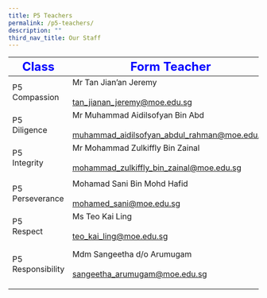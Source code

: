 ```yaml
---
title: P5 Teachers
permalink: /p5-teachers/
description: ""
third_nav_title: Our Staff
---
```

|     <strong style="color: blue; font-size: 24px;">Class</strong>|<strong style="color: blue; font-size: 24px;">Form Teacher</strong>|<strong style="color: blue; font-size: 24px;">Co-Form Teacher</strong>|
|--------------------|--------------------------------------------------------------------------------------|------------------------------------------------------------------|
| P5<br> Compassion      | Mr Tan Jian’an Jeremy<br><br><a href="mailto:tan_jianan_jeremy@moe.edu.sg">tan_jianan_jeremy@moe.edu.sg</a>                            | Mdm Chia-Tjen Sak Tju Cindy<br><br><a href="mailto:chia-_tjen_sak_tju@moe.edu.sg">chia-_tjen_sak_tju@moe.edu.sg</a> |
| P5<br> Diligence       | Mr Muhammad Aidilsofyan Bin Abd <br><br><a href="mailto:muhammad_aidilsofyan_abdul_rahman@moe.edu.sg">muhammad_aidilsofyan_abdul_rahman@moe.edu.sg</a> | Mr Ramanan Ramadoss<br><br><a href="mailto:ramanan_ramadoss@moe.edu.sg">ramanan_ramadoss@moe.edu.sg</a>           |
| P5<br> Integrity       | Mr Mohammad Zulkiffly Bin Zainal<br><br><a href="mailto:mohammad_zulkiffly_bin_zainal@moe.edu.sg">mohammad_zulkiffly_bin_zainal@moe.edu.sg</a>     | Nurul Aqilah Bte Dahlan<br><br><a href="mailto:nurul_aqilah_dahlan@schools.gov.sg">nurul_aqilah_dahlan@schools.gov.sg
</a>               |
| P5 Perseverance    | Mohamad Sani Bin Mohd Hafid<br><br><a href="mailto:mohamed_sani@moe.edu.sg">mohamed_sani@moe.edu.sg</a>                                   | Mr Mohamad Sani Bin Mohd Hafid<br><a href="mailto:mohamed_sani@moe.edu.sg">mohamed_sani@moe.edu.sg</a>    |
| P5 <br>Respect         | Ms Teo Kai Ling<br><br><a href="mailto:teo_kai_ling@moe.edu.sg">teo_kai_ling@moe.edu.sg</a>                                       | Mrs Goh-Wei Ling<br><br><a href="mailto:wong_wei_ling_a@moe.edu.sg">wong_wei_ling_a@moe.edu.sg</a>               |
| P5 Responsibility  | Mdm Sangeetha d/o Arumugam<br><br><a href="mailto:sangeetha_arumugam@moe.edu.sg">sangeetha_arumugam@moe.edu.sg</a>                      | Mdm Guo Ling Lan<br>Mr Weiwen<br><a href="mailto:guo_linglan@moe.edu.sg">guo_linglan@moe.edu.sg</a><br><a href="mailto:zhuo_weiwen@moe.edu.sg">zhuo_weiwen@moe.edu.sg
</a>                     |